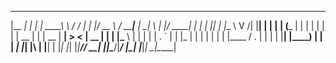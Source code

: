   _______ _    _ ________   ___    _  ____   _____ _______ _____ _   _  _____ 
 |__   __| |  | |  ____\ \ / / |  | |/ __ \ / ____|__   __|_   _| \ | |/ ____|
    | |  | |__| | |__   \ V /| |__| | |  | | (___    | |    | | |  \| | |  __ 
    | |  |  __  |  __|   > < |  __  | |  | |\___ \   | |    | | | . ` | | |_ |
    | |  | |  | | |____ / . \| |  | | |__| |____) |  | |   _| |_| |\  | |__| |
    |_|  |_|  |_|______/_/ \_\_|  |_|\____/|_____/   |_|  |_____|_| \_|\_____|
                                                                              